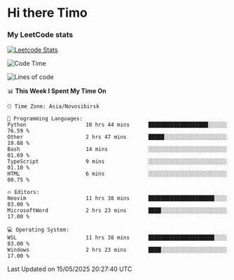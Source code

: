 # Hi there Timo
### My LeetCode stats
[![Leetcode Stats](https://leetcard.jacoblin.cool/przdtl?border=0&radius=20&ext=heatmap&theme=nord)](https://leetcode.com/przdtl)

<!--START_SECTION:waka-->
![Code Time](http://img.shields.io/badge/Code%20Time-842%20hrs%209%20mins-blue)

![Lines of code](https://img.shields.io/badge/From%20Hello%20World%20I%27ve%20Written-84.0%20thousand%20lines%20of%20code-blue)

📊 **This Week I Spent My Time On** 

```text
🕑︎ Time Zone: Asia/Novosibirsk

💬 Programming Languages: 
Python                   10 hrs 44 mins      ███████████████████░░░░░░   76.59 % 
Other                    2 hrs 47 mins       █████░░░░░░░░░░░░░░░░░░░░   19.88 % 
Bash                     14 mins             ░░░░░░░░░░░░░░░░░░░░░░░░░   01.69 % 
TypeScript               9 mins              ░░░░░░░░░░░░░░░░░░░░░░░░░   01.10 % 
HTML                     6 mins              ░░░░░░░░░░░░░░░░░░░░░░░░░   00.75 % 

🔥 Editors: 
Neovim                   11 hrs 38 mins      █████████████████████░░░░   83.00 % 
MicrosoftWord            2 hrs 23 mins       ████░░░░░░░░░░░░░░░░░░░░░   17.00 % 

💻 Operating System: 
WSL                      11 hrs 38 mins      █████████████████████░░░░   83.00 % 
Windows                  2 hrs 23 mins       ████░░░░░░░░░░░░░░░░░░░░░   17.00 % 
```


 Last Updated on 15/05/2025 20:27:40 UTC
<!--END_SECTION:waka-->
